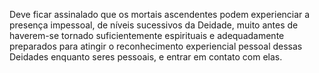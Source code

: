 ﻿Deve ficar assinalado que os mortais ascendentes podem experienciar a presença impessoal, de níveis sucessivos da Deidade, muito antes de haverem-se tornado suficientemente espirituais e adequadamente preparados para atingir o reconhecimento experiencial pessoal dessas Deidades enquanto seres pessoais, e entrar em contato com elas.
